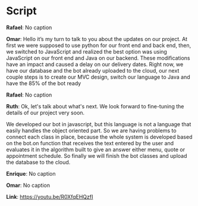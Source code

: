 # Script

**Rafael**: No caption

**Omar**: Hello it’s my turn to talk to you about the updates on our project.
At first we were supposed to use python for our front end and back end, then, we switched to JavaScript and realized the best option was using JavaScript on our front end and Java on our backend.
These modifications have an impact and caused a delay on our delivery dates.
Right now, we have our database and the bot already uploaded to the cloud, our next couple steps is to create our MVC design, switch our language to Java and have the 85% of the bot ready

**Rafael**: No caption

**Ruth**: Ok, let's talk about what's next. We look forward to fine-tuning the details of our project very soon.

We developed our bot in javascript, but this language is not a language that easily handles the object oriented part. So we are having problems to connect each class in place, because the whole system is developed based on the bot.on function that receives the text entered by the user and evaluates it in the algorithm built to give an answer either menu, quote or appointment schedule.
So finally we will finish the bot classes and upload the database to the cloud.

**Enrique**: No caption

**Omar**: No caption

**Link**: https://youtu.be/R0XfqEHQzfI
